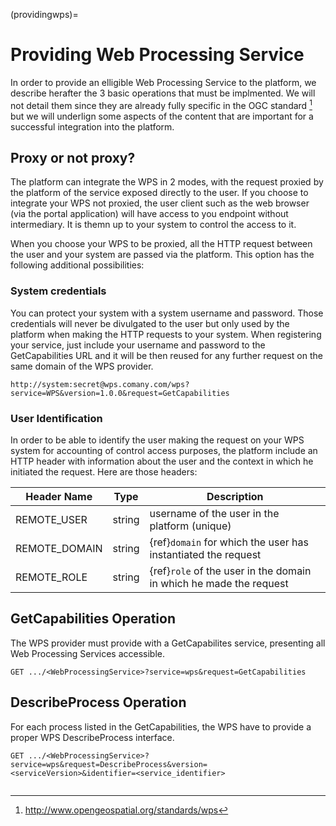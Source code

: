 (providingwps)=

# Providing Web Processing Service

In order to provide an elligible Web Processing Service to the platform, we describe herafter the 3 basic operations that must be implmented. We will not detail them since they are already fully specific in the OGC standard [^ogcwps] but we will underlign some aspects of the content that are important for a successful integration into the platform.

## Proxy or not proxy?

The platform can integrate the WPS in 2 modes, with the request proxied by the platform of the service exposed directly to the user. If you choose to integrate your WPS not proxied, the user client such as the web browser (via the portal application) will have access to you endpoint without intermediary. It is themn up to your system to control the access to it.

When you choose your WPS to be proxied, all the HTTP request between the user and your system are passed via the platform. This option has the following additional possibilities:

### System credentials

You can protect your system with a system username and password. Those credentials will never be divulgated to the user but only used by the platform when making the HTTP requests to your system. When registering your service, just include your username and password to the GetCapabilities URL and it will be then reused for any further request on the same domain of the WPS provider.

```console
http://system:secret@wps.comany.com/wps?service=WPS&version=1.0.0&request=GetCapabilities
```

### User Identification

In order to be able to identify the user making the request on your WPS system for accounting of control access purposes, the platform include an HTTP header with information about the user and the context in which he initiated the request. Here are those headers:

| Header Name   | Type   | Description                                                        |
| ------------- | ------ | ------------------------------------------------------------------ |
| REMOTE_USER   | string | username of the user in the platform (unique)                      |
| REMOTE_DOMAIN | string | {ref}`domain` for which the user has instantiated the request      |
| REMOTE_ROLE   | string | {ref}`role` of the user in the domain in which he made the request |

## GetCapabilities Operation

The WPS provider must provide with a GetCapabilites service, presenting all Web Processing Services accessible.

```http
GET .../<WebProcessingService>?service=wps&request=GetCapabilities
```

## DescribeProcess Operation

For each process listed in the GetCapabilities, the WPS have to provide a proper WPS DescribeProcess interface.

```http
GET .../<WebProcessingService>?service=wps&request=DescribeProcess&version=<serviceVersion>&identifier=<service_identifier>
```

```{rubric} Footnotes
```

[^ogcwps]: <http://www.opengeospatial.org/standards/wps>
